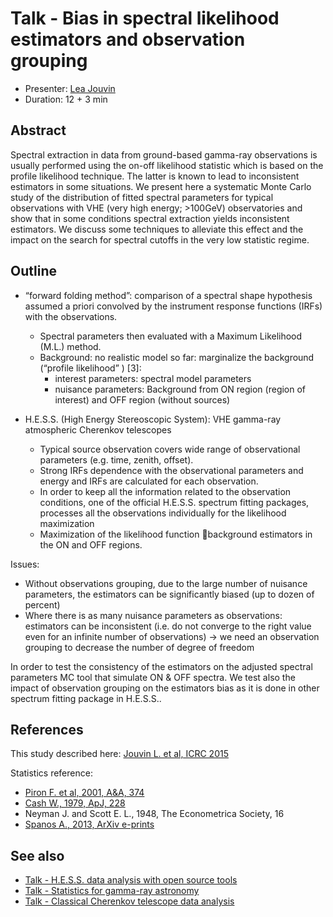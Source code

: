 # Talk - Bias in spectral likelihood estimators and observation grouping

* Presenter: [Lea Jouvin](https://github.com/JouvinLea)
* Duration: 12 + 3 min

## Abstract

Spectral extraction in data from ground-based gamma-ray observations is usually
performed using the on-off likelihood statistic which is based on the profile
likelihood technique. The latter is known to lead to inconsistent estimators in
some situations. We present here a systematic Monte Carlo study of the
distribution of fitted spectral parameters for typical observations with VHE
(very high energy; >100GeV) observatories and show that in some conditions
spectral extraction yields inconsistent estimators. We discuss some techniques
to alleviate this effect and the impact on the search for spectral cutoffs in
the very low statistic regime.

## Outline

* “forward folding method”:
  comparison of a spectral shape hypothesis assumed a priori convolved by
  the instrument response functions (IRFs) with the observations.
  * Spectral parameters then evaluated with a Maximum Likelihood (M.L.) method. 
  * Background: no realistic model so far: marginalize the background (“profile likelihood” ) [3]:
    - interest parameters: spectral model parameters
    - nuisance parameters: Background from ON region (region of interest) and OFF region (without sources)

* H.E.S.S. (High Energy Stereoscopic System): VHE gamma-ray atmospheric Cherenkov telescopes
   * Typical source observation covers wide range of observational parameters (e.g. time, zenith, offset).
   * Strong IRFs dependence with the observational parameters and energy and IRFs are calculated for each observation. 
   * In order to keep all the information related to the observation conditions, one of the official H.E.S.S. spectrum fitting packages, processes all the observations individually for the likelihood maximization
   * Maximization of the likelihood function background estimators in the ON and OFF regions.

Issues:

* Without observations grouping, due to the large number of nuisance parameters,
  the estimators can be significantly biased (up to dozen of percent)
* Where there is as many nuisance parameters as observations:
  estimators can be inconsistent (i.e. do not converge to the right value
  even for an infinite number of observations)
  -> we need an observation grouping to decrease the number of degree of freedom

In order to test the consistency of the estimators on the adjusted spectral
parameters MC tool that simulate ON & OFF spectra. We test also the impact of
observation grouping on the estimators bias as it is done in other spectrum
fitting package in H.E.S.S..


## References

This study described here: [Jouvin L. et al, ICRC 2015](https://indico.cern.ch/event/344485/session/142/contribution/1183)

Statistics reference:

* [Piron F. et al, 2001, A&A, 374](http://labs.adsabs.harvard.edu/adsabsadsabs/abs/2001A%26A...374..895P/)
* [Cash W., 1979, ApJ, 228](http://labs.adsabs.harvard.edu/adsabsadsabs/abs/1979ApJ...228..939C/)
* Neyman J. and Scott E. L.,  1948, The Econometrica Society, 16
* [Spanos A., 2013, ArXiv e-prints](http://labs.adsabs.harvard.edu/adsabsadsabs/abs/2013arXiv1301.0118S/)

## See also

* [Talk - H.E.S.S. data analysis with open source tools](https://github.com/gammapy/2015-MPIK-Workshop/tree/gh-pages/talks/hess)
* [Talk - Statistics for gamma-ray astronomy](https://github.com/gammapy/2015-MPIK-Workshop/tree/gh-pages/talks/analysis-stats)
* [Talk - Classical Cherenkov telescope data analysis](https://github.com/gammapy/2015-MPIK-Workshop/tree/gh-pages/talks/analysis-classical)
